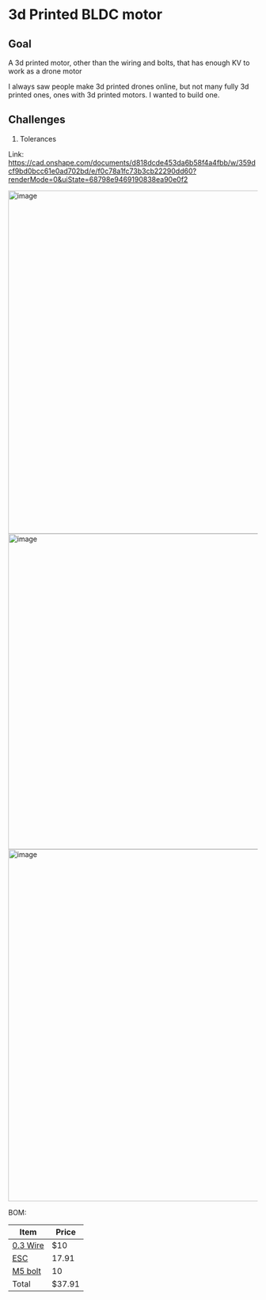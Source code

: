# 3d Printed BLDC motor

## Goal
A 3d printed motor, other than the wiring and bolts, that has enough KV to work as a drone motor


I always saw people make 3d printed drones online, but not many fully 3d printed ones, ones with 3d printed motors. I wanted to build one.

## Challenges
1. Tolerances 



Link: https://cad.onshape.com/documents/d818dcde453da6b58f4a4fbb/w/359dcf9bd0bcc61e0ad702bd/e/f0c78a1fc73b3cb22290dd60?renderMode=0&uiState=68798e9469190838ea90e0f2


<img width="845" height="694" alt="image" src="https://github.com/user-attachments/assets/c54d296f-4df7-4fb4-8b5e-1110c42745cf" />
<img width="715" height="638" alt="image" src="https://github.com/user-attachments/assets/5dcdfdfa-fdc7-4c12-b1b9-e606c3e11a42" />
<img width="883" height="712" alt="image" src="https://github.com/user-attachments/assets/2b6cf38d-36bd-4236-9e56-07e7937ca450" />


BOM:

| Item  | Price |
| ------------- | ------------- |
| [0.3 Wire](https://www.amazon.com/Enameled-Copper-Temperature-Resistance-Generator/dp/B0B8MNNH4T) | $10 |
| [ESC](https://www.aliexpress.us/item/3256807276837704.html) | 17.91 |
| [M5 bolt](https://www.amazon.com/Button-Socket-Screws-Finish-Threaded/dp/B08MXSGVGP?th=1) | 10 |
| Total | $37.91 |
